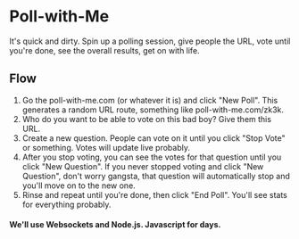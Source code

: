 # Poll-with-Me
It's quick and dirty. Spin up a polling session, give people the URL, vote until you're done, see the overall results, get on with life.

## Flow
1. Go the poll-with-me.com (or whatever it is) and click "New Poll". This generates a random URL route, something like poll-with-me.com/zk3k.
2. Who do you want to be able to vote on this bad boy? Give them this URL.
3. Create a new question. People can vote on it until you click "Stop Vote" or something. Votes will update live probably.
4. After you stop voting, you can see the votes for that question until you click "New Question". If you never stopped voting and click "New Question", don't worry gangsta, that question will automatically stop and you'll move on to the new one.
5. Rinse and repeat until you're done, then click "End Poll". You'll see stats for everything probably.

#### We'll use Websockets and Node.js. Javascript for days.